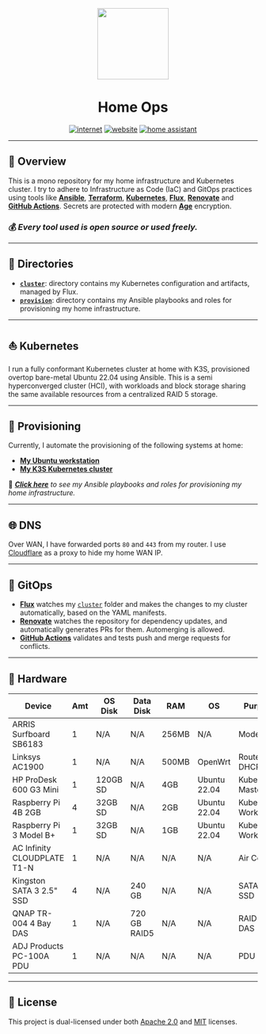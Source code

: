 <div align="center">

<img src="https://simpleicons.org/icons/homeassistant.svg" width="144px" height="144px"/>

# Home Ops
[![internet](https://img.shields.io/uptimerobot/status/m791626909-5410cf23ca18cabcf74e32fa?color=lightgray&label=my%20home%20internet&style=flat-square&logo=opnSense&logoColor=white)](https://uptimerobot.com)
[![website](https://img.shields.io/uptimerobot/status/m791626907-5129386a08c0539012946152?logo=googlechrome&logoColor=white&color=lightgray&label=my%20website&style=flat-square)](https://spencer.imbleau.com)
[![home assistant](https://img.shields.io/uptimerobot/status/m791626943-e78c1a531a0ebfe443491da8?logo=homeassistant&logoColor=white&color=lightgray&label=my%20home%20assistant&style=flat-square)](https://www.home-assistant.io/)

</div>

---

## 📖 Overview
This is a mono repository for my home infrastructure and Kubernetes cluster. I try to adhere to Infrastructure as Code (IaC) and GitOps practices using tools like [__Ansible__](https://www.ansible.com/), [__Terraform__](https://www.terraform.io/), [__Kubernetes__](https://kubernetes.io/), [__Flux__](https://fluxcd.io/), [__Renovate__](https://renovatebot.com/) and [__GitHub Actions__](https://github.com/features/actions). Secrets are protected with modern [__Age__](https://github.com/FiloSottile/age) encryption.

### 💰 _Every tool used is open source or used freely._

---

## 📁 Directories

- [__`cluster`__](./cluster/): directory contains my Kubernetes configuration and artifacts, managed by Flux.
- [__`provision`__](./provision/): directory contains my Ansible playbooks and roles for provisioning my home infrastructure.

---

## ⛵ Kubernetes
I run a fully conformant Kubernetes cluster at home with K3S, provisioned overtop bare-metal Ubuntu 22.04 using Ansible. This is a semi hyperconverged cluster (HCI), with workloads and block storage sharing the same available resources from a centralized RAID 5 storage.

---

## 🏁 Provisioning
Currently, I automate the provisioning of the following systems at home:
- [__My Ubuntu workstation__](./provision/ubuntu-workstation/)
- [__My K3S Kubernetes cluster__](./provision/k3s/)

📙 _[__Click here__](./provision/README.md) to see my Ansible playbooks and roles for provisioning my home infrastructure._

---

## 🌐 DNS
Over WAN, I have forwarded ports `80` and `443` from my router. I use [Cloudflare](https://www.cloudflare.com/) as a proxy to hide my home WAN IP.

---

## 🤖 GitOps
- [__Flux__](https://fluxcd.io/) watches my [`cluster`](./cluster/) folder and makes the changes to my cluster automatically, based on the YAML manifests.
- [__Renovate__](https://renovatebot.com/) watches the repository for dependency updates, and automatically generates PRs for them. Automerging is allowed.
- [__GitHub Actions__](https://github.com/features/actions) validates and tests push and merge requests for conflicts.

---

## 🔧 Hardware
| Device                      | Amt | OS Disk  | Data Disk    | RAM   | OS           | Purpose           |
| --------------------------- | --- | -------- | ------------ | ----- | ------------ | ----------------- |
| ARRIS Surfboard SB6183      | 1   | N/A      | N/A          | 256MB | N/A          | Modem             |
| Linksys AC1900              | 1   | N/A      | N/A          | 500MB | OpenWrt      | Router, DHCP      |
| HP ProDesk 600 G3 Mini      | 1   | 120GB SD | N/A          | 4GB   | Ubuntu 22.04 | Kubernetes Master |
| Raspberry Pi 4B 2GB         | 4   | 32GB  SD | N/A          | 2GB   | Ubuntu 22.04 | Kubernetes Worker |
| Raspberry Pi 3 Model B+     | 1   | 32GB  SD | N/A          | 1GB   | Ubuntu 22.04 | Kubernetes Worker |
| AC Infinity CLOUDPLATE T1-N | 1   | N/A      | N/A          | N/A   | N/A          | Air Cooling       |
| Kingston SATA 3 2.5" SSD    | 4   | N/A      | 240 GB       | N/A   | N/A          | SATA 3 SSD        |
| QNAP TR-004 4 Bay DAS       | 1   | N/A      | 720 GB RAID5 | N/A   | N/A          | RAID 5 DAS        |
| ADJ Products PC-100A PDU    | 1   | N/A      | N/A          | N/A   | N/A          | PDU               |

---

## 🔏 License
This project is dual-licensed under both [Apache 2.0](LICENSE-APACHE) and [MIT](LICENSE-MIT) licenses.
